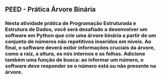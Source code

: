 ## PEED - Prática Árvore Binária

### Nesta atividade prática de Programação Estruturada e Estrutura de Dados, você será desafiado a desenvolver um software em Python que crie uma árvore binária a partir de um conjunto de números não repetitivos inseridos em níveis. Ao final, o software deverá exibir informações cruciais da árvore, como a raiz, a altura, os nós internos e as folhas. Adicione também uma função de busca: ao informar um número, o software deve responder se o número está ou não presente na árvore.

